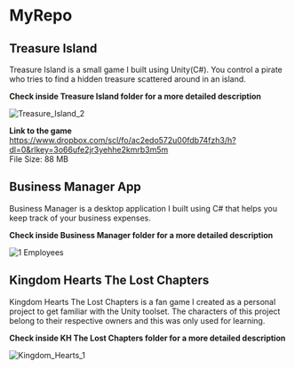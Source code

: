# MyRepo

## Treasure Island

Treasure Island is a small game I built using Unity(C#).
You control a pirate who tries to find a hidden treasure scattered around in an island.

**Check inside Treasure Island folder for a more detailed description**

![Treasure_Island_2](https://user-images.githubusercontent.com/115983223/200131668-a8758da0-8792-49a0-b6d6-26fa2cb1766f.gif)

**Link to the game**</br>
https://www.dropbox.com/scl/fo/ac2edo572u00fdb74fzh3/h?dl=0&rlkey=3o66ufe2jr3yehhe2kmrb3m5m</br>
File Size: 88 MB</br>

## Business Manager App

Business Manager is a desktop application I built using C# that helps you keep track of your business expenses.

**Check inside Business Manager folder for a more detailed description**

![1 Employees](https://user-images.githubusercontent.com/115983223/200131650-c28ed77a-edb9-4d63-b6e5-12e513aae597.png)


## Kingdom Hearts The Lost Chapters

Kingdom Hearts The Lost Chapters is a fan game I created as a personal project to get familiar with the Unity toolset.
The characters of this project belong to their respective owners and this was only used for learning.

**Check inside KH The Lost Chapters folder for a more detailed description**

![Kingdom_Hearts_1](https://user-images.githubusercontent.com/115983223/200136574-ea217315-1dee-464e-b395-a03ae4997c4b.gif)



